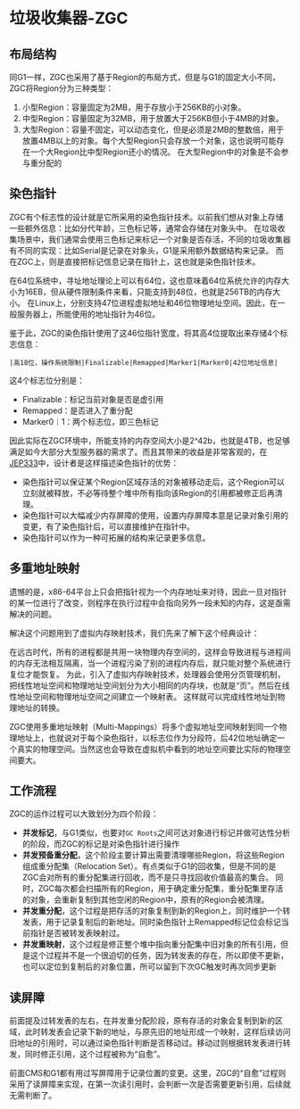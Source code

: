 # 垃圾收集器-ZGC

## 布局结构
同G1一样，ZGC也采用了基于Region的布局方式，但是与G1的固定大小不同，ZGC将Region分为三种类型：
1. 小型Region：容量固定为2MB，用于存放小于256KB的小对象。
2. 中型Region：容量固定为32MB，用于放置大于256KB但小于4MB的对象。
3. 大型Region：容量不固定，可以动态变化，但是必须是2MB的整数倍，用于放置4MB以上的对象。每个大型Region只会存放一个对象，这也说明可能存在一个大Region比中型Region还小的情况。
在大型Region中的对象是不会参与重分配的

## 染色指针
ZGC有个标志性的设计就是它所采用的染色指针技术。以前我们想从对象上存储一些额外信息：比如分代年龄，三色标记等，通常会存储在对象头中。
在垃圾收集场景中，我们通常会使用三色标记来标记一个对象是否存活，不同的垃圾收集器有不同的实现：比如Serial是记录在对象头，G1是采用额外数据结构来记录。
而在ZGC上，则是直接把标记信息记录在指针上，这也就是染色指针技术。

在64位系统中，寻址地址理论上可以有64位，这也意味着64位系统允许的内存大小为16EB，但从硬件限制条件来看，只能支持到48位，也就是256TB的内存大小。
在Linux上，分别支持47位进程虚拟地址和46位物理地址空间。因此，在一般服务器上，所能使用的地址指针为46位。

鉴于此，ZGC的染色指针使用了这46位指针宽度，将其高4位提取出来存储4个标志信息：
```Text
|高18位，操作系统限制|Finalizable|Remapped|Marker1|Marker0|42位地址信息|
```
这4个标志位分别是：
* Finalizable：标记当前对象是否是虚引用
* Remapped：是否进入了重分配
* Marker0｜1：两个标志位，即三色标记

因此实际在ZGC环境中，所能支持的内存空间大小是2^42b，也就是4TB，也足够满足如今大部分大型服务器的需求了。而且其带来的收益是非常客观的，在[JEP333](https://openjdk.org/jeps/333)中，设计者是这样描述染色指针的优势：
* 染色指针可以保证某个Region区域存活的对象被移动走后，这个Region可以立刻就被释放，不必等待整个堆中所有指向该Region的引用都被修正后再清理。
* 染色指针可以大幅减少内存屏障的使用，设置内存屏障本意是记录对象引用的变更，有了染色指针后，可以直接维护在指针中。
* 染色指针可以作为一种可拓展的结构来记录更多信息。

## 多重地址映射
遗憾的是，x86-64平台上只会把指针视为一个内存地址来对待，因此一旦对指针的某一位进行了改变，则程序在执行过程中会指向另外一段未知的内存，这是亟需解决的问题。

解决这个问题用到了虚拟内存映射技术，我们先来了解下这个经典设计：

在远古时代，所有的进程都是共用一块物理内存空间的，这样会导致进程与进程间的内存无法相互隔离，当一个进程污染了别的进程内存后，就只能对整个系统进行复位才能恢复。
为此，引入了虚拟内存映射技术，处理器会使用分页管理机制，把线性地址空间和物理地址空间划分为大小相同的内存块，也就是“页”。然后在线性地址空间和物理地址空间之间建立一个映射表。
这样就可以完成线性地址到物理地址的转换。

ZGC使用多重地址映射（Multi-Mappings）将多个虚拟地址空间映射到同一个物理地址上，也就说对于每个染色指针，以标志位作为分段符，后42位地址确定一个真实的物理空间。当然这也会导致在虚拟机中看到的地址空间要比实际的物理空间要大。

## 工作流程
ZGC的运作过程可以大致划分为四个阶段：
* **并发标记**，与G1类似，也要对`GC Roots`之间可达对象进行标记并做可达性分析的阶段，而ZGC的标记是对染色指针进行操作
* **并发预备重分配**，这个阶段主要计算出需要清理哪些Region，将这些Region组成重分配集（Relocation Set）。有点类似于G1的回收集，但是不同的是ZGC会对所有的重分配集进行回收，而不是只寻找回收价值最高的集合。
同时，ZGC每次都会扫描所有的Region，用于确定重分配集，重分配集里存活的对象，会重新复制到其他空闲的Region中，原有的Region会被清理。
* **并发重分配**，这个过程是把存活的对象复制到新的Region上，同时维护一个转发表，用于记录复制后的新地址。同时染色指针上Remapped标记位会标记当前指针是否被转发表映射过。
* **并发重映射**，这个过程是修正整个堆中指向重分配集中旧对象的所有引用，但是这个过程并不是一个很迫切的任务，因为转发表的存在，所以即使不更新，也可以定位到复制后的对象位置，所可以留到下次GC触发时再次同步更新

## 读屏障
前面提及过转发表的左右，在并发重分配阶段，原有存活的对象会复制到新的区域，此时转发表会记录下新的地址，与原先旧的地址形成一个映射，这样后续访问旧地址的引用时，可以通过染色指针判断是否移动过。移动过则根据转发表进行转发，同时修正引用，这个过程被称为“自愈”。

前面CMS和G1都有用过写屏障用于记录位置的变更。这里，ZGC的“自愈”过程则采用了读屏障来实现，在第一次读引用时，会判断一次是否需要更新引用，后续就无需判断了。